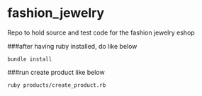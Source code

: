 # fashion_jewelry
Repo to hold source and test code for the fashion jewelry eshop

###after having ruby installed, do like below

```bundle install```

###run create product like below

```ruby products/create_product.rb```
